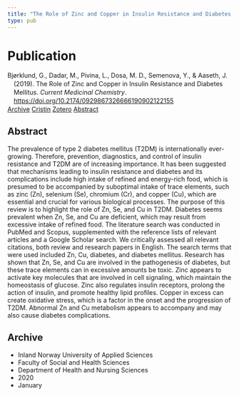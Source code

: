 ```yaml
---
title: "The Role of Zinc and Copper in Insulin Resistance and Diabetes Mellitus"
type: pub
---
```

<h1>Publication</h1>
<article id="csl-bib-container-DTBI7SXM" class="csl-bib-container">
  <div class="csl-bib-body" style="line-height: 1.35; padding-left: 1em; text-indent:-1em;">
  <div class="csl-entry">Bj&#xF8;rklund, G., Dadar, M., Pivina, L., Dosa, M. D., Semenova, Y., &amp; Aaseth, J. (2019). The Role of Zinc and Copper in Insulin Resistance and Diabetes Mellitus. <i>Current Medicinal Chemistry</i>. <a href="https://doi.org/10.2174/0929867326666190902122155">https://doi.org/10.2174/0929867326666190902122155</a></div>
</div>
  <div class="csl-bib-buttons">
    <a href="#taxonomy-article-DTBI7SXM" class="csl-bib-button">Archive</a>
    <a href="https://app.cristin.no/results/show.jsf?id=1785394" alt="Cristin URL" class="csl-bib-button">Cristin</a>
    <a href="http://zotero.org/groups/5022929/items/DTBI7SXM" alt="Zotero URL" class="csl-bib-button">Zotero</a>
    <a href="#abstract-article-DTBI7SXM" class="csl-bib-button">Abstract</a>
  </div>
  <div id="csl-bib-meta-container-DTBI7SXM"></div>
</article>
<div id="csl-bib-meta-DTBI7SXM" class="csl-bib-meta">
  <article id="abstract-article-DTBI7SXM" class="abstract-article">
    <h1>Abstract</h1>
    The prevalence of type 2 diabetes mellitus (T2DM) is internationally ever-growing. Therefore, prevention, diagnostics, and control of insulin resistance and T2DM are of increasing importance. It has been suggested that mechanisms leading to insulin resistance and diabetes and its complications include high intake of refined and energy-rich food, which is presumed to be accompanied by suboptimal intake of trace elements, such as zinc (Zn), selenium (Se), chromium (Cr), and copper (Cu), which are essential and crucial for various biological processes. The purpose of this review is to highlight the role of Zn, Se, and Cu in T2DM. Diabetes seems prevalent when Zn, Se, and Cu are deficient, which may result from excessive intake of refined food. The literature search was conducted in PubMed and Scopus, supplemented with the reference lists of relevant articles and a Google Scholar search. We critically assessed all relevant citations, both review and research papers in English. The search terms that were used included Zn, Cu, diabetes, and diabetes mellitus. Research has shown that Zn, Se, and Cu are involved in the pathogenesis of diabetes, but these trace elements can in excessive amounts be toxic. Zinc appears to activate key molecules that are involved in cell signaling, which maintain the homeostasis of glucose. Zinc also regulates insulin receptors, prolong the action of insulin, and promote healthy lipid profiles. Copper in excess can create oxidative stress, which is a factor in the onset and the progression of T2DM. Abnormal Zn and Cu metabolism appears to accompany and may also cause diabetes complications.
  </article>
  <article id="taxonomy-article-DTBI7SXM" class="taxonomy-article">
    <h1>Archive</h1>
    <ul>
      <li>Inland Norway University of Applied Sciences</li>
      <li>Faculty of Social and Health Sciences</li>
      <li>Department of Health and Nursing Sciences</li>
      <li>2020</li>
      <li>January</li>
    </ul>
  </article>
</div>
